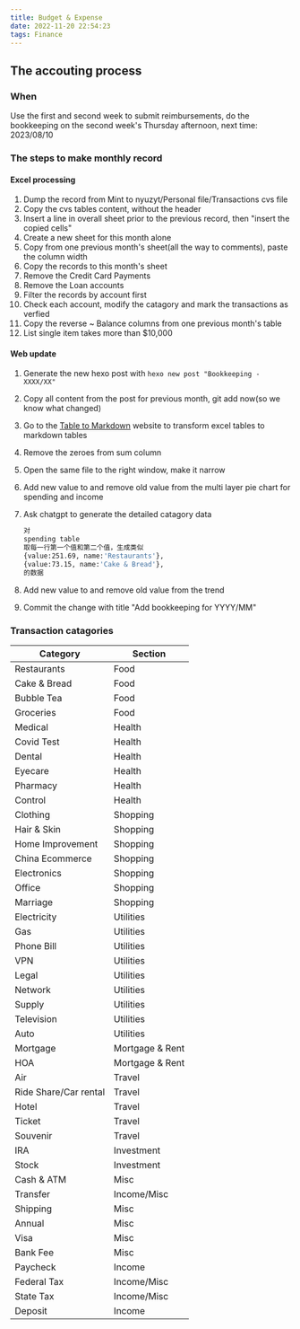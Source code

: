 ```yaml
---
title: Budget & Expense
date: 2022-11-20 22:54:23
tags: Finance
---
```


## The accouting process

### When

Use the first and second week to submit reimbursements, do the bookkeeping on the second week's Thursday afternoon, next time: 2023/08/10

### The steps to make monthly record

#### Excel processing

1. Dump the record from Mint to nyuzyt/Personal file/Transactions cvs file
1. Copy the cvs tables content, without the header
1. Insert a line in overall sheet prior to the previous record, then "insert the copied cells"
1. Create a new sheet for this month alone
1. Copy from one previous month's sheet(all the way to comments), paste the column width
1. Copy the records to this month's sheet
1. Remove the Credit Card Payments
1. Remove the Loan accounts
1. Filter the records by account first
1. Check each account, modify the catagory and mark the transactions as verfied
1. Copy the reverse ~ Balance columns from one previous month's table
1. List single item takes more than $10,000

#### Web update

1. Generate the new hexo post with `hexo new post "Bookkeeping - XXXX/XX"`
1. Copy all content from the post for previous month, git add now(so we know what changed)
1. Go to the [Table to Markdown](https://tabletomarkdown.com/convert-spreadsheet-to-markdown/) website to transform excel tables to markdown tables
1. Remove the zeroes from sum column
1. Open the same file to the right window, make it narrow
1. Add new value to and remove old value from the multi layer pie chart for spending and income
1. Ask chatgpt to generate the detailed catagory data

    ```bash
    对
    spending table
    取每一行第一个值和第二个值，生成类似
    {value:251.69, name:'Restaurants'},
    {value:73.15, name:'Cake & Bread'},
    的数据
    ```

1. Add new value to and remove old value from the trend
1. Commit the change with title "Add bookkeeping for YYYY/MM"

### Transaction catagories

| Category              | Section         |
| ----------------      | --------------- |
| Restaurants           | Food            |
| Cake & Bread          | Food            |
| Bubble Tea            | Food            |
| Groceries             | Food            |
| Medical               | Health          |
| Covid Test            | Health          |
| Dental                | Health          |
| Eyecare               | Health          |
| Pharmacy              | Health          |
| Control               | Health          |
| Clothing              | Shopping        |
| Hair & Skin           | Shopping        |
| Home Improvement      | Shopping        |
| China Ecommerce       | Shopping        |
| Electronics           | Shopping        |
| Office                | Shopping        |
| Marriage              | Shopping        |
| Electricity           | Utilities       |
| Gas                   | Utilities       |
| Phone Bill            | Utilities       |
| VPN                   | Utilities       |
| Legal                 | Utilities       |
| Network               | Utilities       |
| Supply                | Utilities       |
| Television            | Utilities       |
| Auto                  | Utilities       |
| Mortgage              | Mortgage & Rent |
| HOA                   | Mortgage & Rent |
| Air                   | Travel          |
| Ride Share/Car rental | Travel          |
| Hotel                 | Travel          |
| Ticket                | Travel          |
| Souvenir              | Travel          |
| IRA                   | Investment      |
| Stock                 | Investment      |
| Cash & ATM            | Misc            |
| Transfer              | Income/Misc     |
| Shipping              | Misc            |
| Annual                | Misc            |
| Visa                  | Misc            |
| Bank Fee              | Misc            |
| Paycheck              | Income          |
| Federal Tax           | Income/Misc     |
| State Tax             | Income/Misc     |
| Deposit               | Income          |
